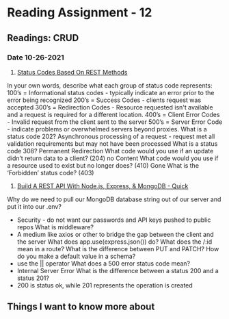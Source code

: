 # Reading Assignment - 12

## Readings: CRUD

### Date 10-26-2021

1. [Status Codes Based On REST Methods](https://www.moesif.com/blog/technical/api-design/Which-HTTP-Status-Code-To-Use-For-Every-CRUD-App/)

In your own words, describe what each group of status code represents:
100’s = Informational status codes - typically indicate an error prior to the error being recognized 
200’s = Success Codes - clients request was accepted
300’s = Redirection Codes - Resource requested isn't available and a request is required for a different location.
400’s = Client Error Codes - Invalid request from the client sent to the server
500’s = Server Error Code - indicate problems or overwhelmed servers beyond proxies.
What is a status code 202? Asynchronous processing of a request - request met all validation requirements but may not have been processed
What is a status code 308? Permanent Redirection
What code would you use if an update didn’t return data to a client? (204) no Content
What code would you use if a resource used to exist but no longer does? (410) Gone
What is the ‘Forbidden’ status code? (403)

1. [Build A REST API With Node.js, Express, & MongoDB - Quick](https://www.youtube.com/channel/UCFbNIlppjAuEX4znoulh0Cw)

Why do we need to pull our MongoDB database string out of our server and put it into our .env?
- Security - do not want our passwords and API keys pushed to public repos
What is middleware?
- A medium like axios or other to bridge the gap between the client and the server
What does app.use(express.json()) do?
What does the /:id mean in a route?
What is the difference between PUT and PATCH?
How do you make a default value in a schema?
- use the || operator
What does a 500 error status code mean?
- Internal Server Error
What is the difference between a status 200 and a status 201?
- 200 is status ok, while 201 represents the operation is created

## Things I want to know more about
